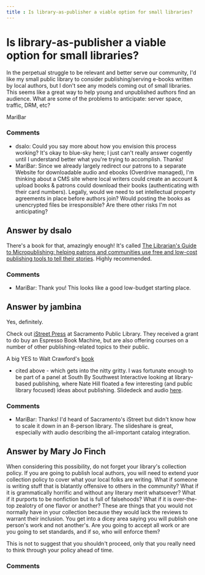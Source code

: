 ```yaml
---
title : Is library-as-publisher a viable option for small libraries?
---
```

Is library-as-publisher a viable option for small libraries?
=====================
In the perpetual struggle to be relevant and better serve our community,
I'd like my small public library to consider publishing/serving e-books
written by local authors, but I don't see any models coming out of small
libraries. This seems like a great way to help young and unpublished
authors find an audience. What are some of the problems to anticipate:
server space, traffic, DRM, etc?

MariBar

### Comments ###
* dsalo: Could you say more about how you envision this process working? It's
okay to blue-sky here; I just can't really answer cogently until I
understand better what you're trying to accomplish. Thanks!
* MariBar: Since we already largely redirect our patrons to a separate Website for
downloadable audio and ebooks (Overdrive managed), I'm thinking about a
CMS site where local writers could create an account & upload books &
patrons could download their books (authenticating with their card
numbers). Legally, would we need to set intellectual property agreements
in place before authors join? Would posting the books as unencrypted
files be irresponsible? Are there other risks I'm not anticipating?


Answer by dsalo
----------------
There's a book for that, amazingly enough! It's called [The Librarian's
Guide to Micropublishing: helping patrons and communities use free and
low-cost publishing tools to tell their
stories](http://www.worldcat.org/title/librarians-guide-to-micropublishing-helping-patrons-and-communities-use-free-and-low-cost-publishing-tools-to-tell-their-stories/oclc/768041858&referer=brief_results).
Highly recommended.

### Comments ###
* MariBar: Thank you! This looks like a good low-budget starting place.

Answer by jambina
----------------
Yes, definitely.

Check out [iStreet Press](http://www.saclibrary.org/?pageId=1599) at
Sacramento Public Library. They received a grant to do buy an Espresso
Book Machine, but are also offering courses on a number of other
publishing-related topics to their public.

A big YES to Walt Crawford's
[book](http://www.worldcat.org/title/librarians-guide-to-micropublishing-helping-patrons-and-communities-use-free-and-low-cost-publishing-tools-to-tell-their-stories/oclc/768041858&referer=brief_results)
- cited above - which gets into the nitty gritty. I was fortunate enough
to be part of a panel at South By Southwest Interactive looking at
library-based publishing, where Nate Hill floated a few interesting (and
public library focused) ideas about publishing. Slidedeck and audio
[here](http://jambina.com/blog/wow-that-worked/).

### Comments ###
* MariBar: Thanks! I'd heard of Sacramento's iStreet but didn't know how to scale
it down in an 8-person library. The slideshare is great, especially with
audio describing the all-important catalog integration.

Answer by Mary Jo Finch
----------------
When considering this possibility, do not forget your library's
collection policy. If you are going to publish local authors, you will
need to extend yuor collection policy to cover what your local folks are
writing. What if someone is writing stuff that is blatantly offensive to
others in the community? What if it is grammatically horrific and
without any literary merit whatsoever? What if it purports to be
nonfiction but is full of falsehoods? What if it is over-the-top
zealotry of one flavor or another? These are things that you would not
normally have in your collection because they would lack the reviews to
warrant their inclusion. You get into a dicey area saying you will
publish one person's work and not another's. Are you going to accept all
work or are you going to set standards, and if so, who will enforce
them?

This is not to suggest that you shouldn't proceed, only that you really
need to think through your policy ahead of time.

### Comments ###

